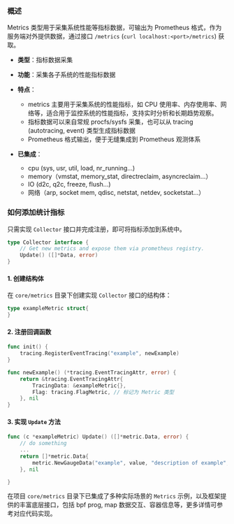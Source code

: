 ### 概述

Metrics 类型用于采集系统性能等指标数据，可输出为 Prometheus 格式，作为服务端对外提供数据，通过接口 `/metrics` (`curl localhost:<port>/metrics`) 获取。

- **类型**：指标数据采集
- **功能**：采集各子系统的性能指标数据
- **特点**：
  - metrics 主要用于采集系统的性能指标，如 CPU 使用率、内存使用率、网络等，适合用于监控系统的性能指标，支持实时分析和长期趋势观察。
  - 指标数据可以来自常规 procfs/sysfs 采集，也可以从 tracing (autotracing, event) 类型生成指标数据
  - Prometheus 格式输出，便于无缝集成到 Prometheus 观测体系
 
- **已集成**：
    - cpu (sys, usr, util, load, nr_running...)
    - memory（vmstat, memory_stat, directreclaim, asyncreclaim...）
    - IO (d2c, q2c, freeze, flush...)
    - 网络（arp, socket mem, qdisc, netstat, netdev, socketstat...）

### 如何添加统计指标

只需实现 `Collector` 接口并完成注册，即可将指标添加到系统中。

```go
type Collector interface {
    // Get new metrics and expose them via prometheus registry.
    Update() ([]*Data, error)
}
```

#### 1. 创建结构体
在 `core/metrics` 目录下创建实现 `Collector` 接口的结构体：

```go
type exampleMetric struct{
}
```

#### 2. 注册回调函数
```go
func init() {
    tracing.RegisterEventTracing("example", newExample)
}

func newExample() (*tracing.EventTracingAttr, error) {
    return &tracing.EventTracingAttr{
        TracingData: &exampleMetric{},
        Flag: tracing.FlagMetric, // 标记为 Metric 类型
    }, nil
}

```

#### 3. 实现 `Update` 方法

```go
func (c *exampleMetric) Update() ([]*metric.Data, error) {
    // do something
    ...
	return []*metric.Data{
		metric.NewGaugeData("example", value, "description of example", nil),
	}, nil

}
```

在项目 `core/metrics` 目录下已集成了多种实际场景的 `Metrics` 示例，以及框架提供的丰富底层接口，包括 bpf prog, map 数据交互、容器信息等，更多详情可参考对应代码实现。
